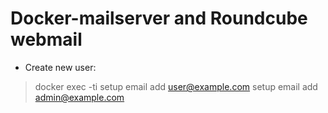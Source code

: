 # Docker-mailserver and Roundcube webmail

- Create new user: 
> docker exec -ti <CONTAINER NAME> setup email add user@example.com
> setup email add admin@example.com